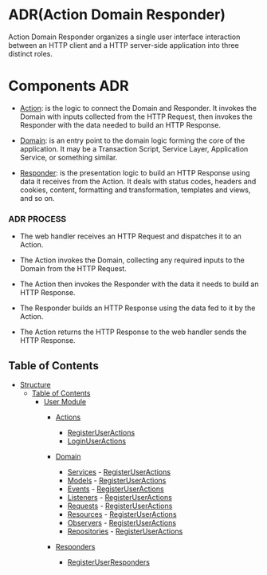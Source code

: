 # ADR(Action Domain Responder)
Action Domain Responder organizes a single user
interface interaction between an HTTP client and a HTTP server-side application into three distinct roles.
# Components ADR
 - [Action](#Action): is the logic to connect the Domain and Responder. 
   It invokes the Domain with inputs collected from the HTTP Request, then invokes the Responder with the data needed to build an HTTP Response.
 
- [Domain](#Domain): is an entry point to the domain logic forming the core of the application.
   It may be a Transaction Script, Service Layer, Application Service, or something similar.

- [Responder](#Responder): is the presentation logic to build an HTTP Response using data it receives from the Action.
   It deals with status codes, headers and cookies, content, formatting and transformation, templates and views, and so on. 
### <a name="ADR PROCESS">ADR PROCESS</a>
 - The web handler receives an HTTP Request and dispatches it to an Action.
  
 - The Action invokes the Domain, collecting any required inputs to the Domain from the HTTP Request.
 - The Action then invokes the Responder with the data it needs to build an HTTP Response.
 -  The Responder builds an HTTP Response using the data fed to it by the Action.
 -  The Action returns the HTTP Response to the web handler sends the HTTP Response.
 
 ## <a name="toc">Table of Contents</a>

- [Structure](#Structure)
  - [Table of Contents](#table-of-contents)
     - [User Module](#Users-Module)
        - [Actions](#Actions)
            - [RegisterUserActions](#RegisterUserActions)
            - [LoginUserActions](#LoginUserActions)
            
        - [Domain](#Domain) 
           - [Services](#Services) 
                   - [RegisterUserActions](#RegisterUserActions)
           - [Models](#Models) 
                 - [RegisterUserActions](#RegisterUserActions)
           - [Events](#Events) 
                 - [RegisterUserActions](#RegisterUserActions)
           - [Listeners](#listeners) 
                 - [RegisterUserActions](#RegisterUserActions)
           - [Requests](#Requests) 
                  - [RegisterUserActions](#RegisterUserActions)
           - [Resources](#Resources) 
                  - [RegisterUserActions](#RegisterUserActions)
           - [Observers](#Observers) 
                  - [RegisterUserActions](#RegisterUserActions)
           - [Repositories](#Repositories) 
                  - [RegisterUserActions](#RegisterUserActions)
           
        - [Responders](#Responders) 
           - [RegisterUserResponders](#RegisterUserResponders)
           
          
    
     
